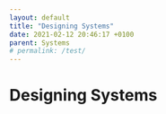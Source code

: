 ```yaml
---
layout: default
title: "Designing Systems"
date: 2021-02-12 20:46:17 +0100
parent: Systems
# permalink: /test/
---
```


# Designing Systems